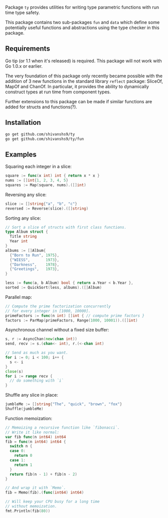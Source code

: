 Package `ty` provides utilities for writing type parametric functions with run
time type safety.

This package contains two sub-packages `fun` and `data` which define some
potentially useful functions and abstractions using the type checker in
this package.

## Requirements

Go tip (or 1.1 when it's released) is required. This package will not work
with Go 1.0.x or earlier.

The very foundation of this package only recently became possible with the
addition of 3 new functions in the standard library `reflect` package:
SliceOf, MapOf and ChanOf. In particular, it provides the ability to
dynamically construct types at run time from component types.

Further extensions to this package can be made if similar functions are added
for structs and functions(?).

## Installation

```bash
go get github.com/shivanshs9/ty
go get github.com/shivanshs9/ty/fun
```

## Examples

Squaring each integer in a slice:

```go
square := func(x int) int { return x * x }
nums := []int{1, 2, 3, 4, 5}
squares := Map(square, nums).([]int)
```

Reversing any slice:

```go
slice := []string{"a", "b", "c"}
reversed := Reverse(slice).([]string)
```

Sorting any slice:

```go
// Sort a slice of structs with first class functions.
type Album struct {
  Title string
  Year int
}
albums := []Album{
  {"Born to Run", 1975},
  {"WIESS",       1973},
  {"Darkness",    1978},
  {"Greetings",   1973},
}

less := func(a, b Album) bool { return a.Year < b.Year },
sorted := QuickSort(less, albums).([]Album)
```

Parallel map:

```go
// Compute the prime factorization concurrently
// for every integer in [1000, 10000].
primeFactors := func(n int) []int { // compute prime factors }
factors := ParMap(primeFactors, Range(1000, 10001)).([]int)
```

Asynchronous channel without a fixed size buffer:

```go
s, r := AsyncChan(new(chan int))
send, recv := s.(chan<- int), r.(<-chan int)

// Send as much as you want.
for i := 0; i < 100; i++ {
  s <- i
}
close(s)
for i := range recv {
  // do something with `i`
}
```

Shuffle any slice in place:

```go
jumbleMe := []string{"The", "quick", "brown", "fox"}
Shuffle(jumbleMe)
```

Function memoization:

```go
// Memoizing a recursive function like `fibonacci`.
// Write it like normal:
var fib func(n int64) int64
fib = func(n int64) int64 {
  switch n {
  case 0:
    return 0
  case 1:
    return 1
  }
  return fib(n - 1) + fib(n - 2)
}

// And wrap it with `Memo`.
fib = Memo(fib).(func(int64) int64)

// Will keep your CPU busy for a long time
// without memoization.
fmt.Println(fib(80))
```
